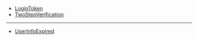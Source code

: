 * [LoginToken](LoginToken.md)
* [TwoStepVerification](TwoStepVerification.md)

---

* [UserInfoExpired](UserInfoExpired.md)